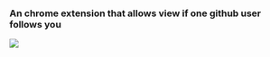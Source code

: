 ### An chrome extension that allows view if one github user follows you
![](https://imgur.com/a/Xq42k.png)
